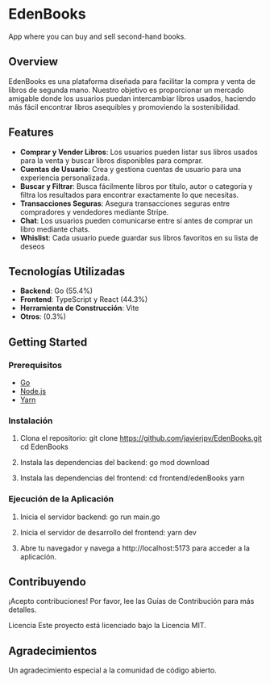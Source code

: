 # EdenBooks

App where you can buy and sell second-hand books.

## Overview

EdenBooks es una plataforma diseñada para facilitar la compra y venta de libros de segunda mano. Nuestro objetivo es proporcionar un mercado amigable donde los usuarios puedan intercambiar libros usados, haciendo más fácil encontrar libros asequibles y promoviendo la sostenibilidad.

## Features

- **Comprar y Vender Libros**: Los usuarios pueden listar sus libros usados para la venta y buscar libros disponibles para comprar.
- **Cuentas de Usuario**: Crea y gestiona cuentas de usuario para una experiencia personalizada.
- **Buscar y Filtrar**: Busca fácilmente libros por título, autor o categoría y filtra los resultados para encontrar exactamente lo que necesitas.
- **Transacciones Seguras**: Asegura transacciones seguras entre compradores y vendedores mediante Stripe.
- **Chat**: Los usuarios pueden comunicarse entre sí antes de comprar un libro mediante chats.
- **Whislist**: Cada usuario puede guardar sus libros favoritos en su lista de deseos

## Tecnologías Utilizadas

- **Backend**: Go (55.4%)
- **Frontend**: TypeScript y React (44.3%)
- **Herramienta de Construcción**: Vite
- **Otros**: (0.3%)

## Getting Started

### Prerequisitos

- [Go](https://golang.org/doc/install)
- [Node.js](https://nodejs.org/en/download/)
- [Yarn](https://classic.yarnpkg.com/en/docs/install)

### Instalación

1. Clona el repositorio:
   git clone https://github.com/javierjpv/EdenBooks.git
   cd EdenBooks

2. Instala las dependencias del backend:
go mod download

3. Instala las dependencias del frontend:
cd frontend/edenBooks
yarn

### Ejecución de la Aplicación

1. Inicia el servidor backend:
go run main.go

2. Inicia el servidor de desarrollo del frontend:
yarn dev

3. Abre tu navegador y navega a http://localhost:5173 para acceder a la aplicación.

## Contribuyendo
¡Acepto contribuciones! Por favor, lee las Guías de Contribución para más detalles.

Licencia
Este proyecto está licenciado bajo la Licencia MIT.

## Agradecimientos
Un agradecimiento especial a la comunidad de código abierto.